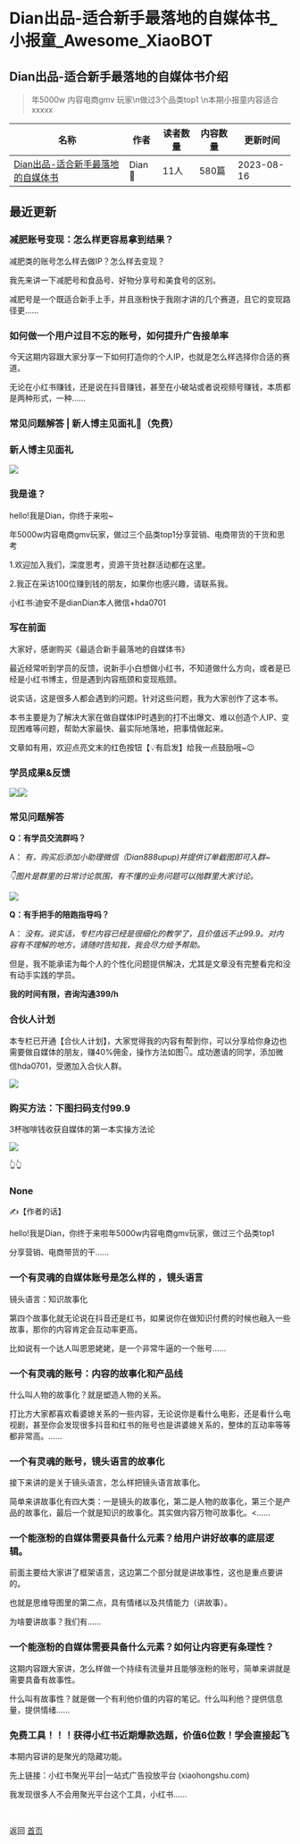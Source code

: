 # Dian出品-适合新手最落地的自媒体书_小报童_Awesome_XiaoBOT

## Dian出品-适合新手最落地的自媒体书介绍
> 年5000w 内容电商gmv 玩家\n做过3个品类top1 \n本期小报童内容适合xxxxx  
  


|名称|作者|读者数量|内容数量|更新时间|
|---|---|---|---|---|
|[Dian出品-适合新手最落地的自媒体书](https://xiaobot.net/p/20230701?refer=0b133df9-27dc-423b-8101-639049001c13)|Dian 🍷|11人|580篇|2023-08-16|

## 最近更新
### 减肥账号变现：怎么样更容易拿到结果？

减肥类的账号怎么样去做IP？怎么样去变现？

我先来讲一下减肥号和食品号、好物分享号和美食号的区别。

减肥号是一个既适合新手上手，并且涨粉快于我刚才讲的几个赛道，且它的变现路径更......

### 如何做一个用户过目不忘的账号，如何提升广告接单率

今天这期内容跟大家分享一下如何打造你的个人IP，也就是怎么样选择你合适的赛道。

无论在小红书赚钱，还是说在抖音赚钱，甚至在小破站或者说视频号赚钱，本质都是两种形式，一种......

### 常见问题解答 | 新人博主见面礼🎁（免费）

### 新人博主见面礼

![](https://static.xiaobot.net/file/2023-08-14/182356/96b5feff0e3cf6cf9f701f539df2a2d7.jpeg)

### 我是谁？

hello!我是Dian，你终于来啦~

年5000w内容电商gmv玩家，做过三个品类top1分享营销、电商带货的干货和思考

1.欢迎加入我们，深度思考，资源干货社群活动都在这里。

2.我正在采访100位赚到钱的朋友，如果你也感兴趣，请联系我。

小红书:迪安不是dianDian本人微信+hda0701

### 写在前面

大家好，感谢购买《最适合新手最落地的自媒体书》

最近经常听到学员的反馈，说新手小白想做小红书，不知道做什么方向，或者是已经是小红书博主，但是遇到内容瓶颈和变现瓶颈。

说实话，这是很多人都会遇到的问题。针对这些问题，我为大家创作了这本书。

本书主要是为了解决大家在做自媒体IP时遇到的打不出爆文、难以创造个人IP、变现困难等问题，帮助大家最快、最实际地落地，把事情做起来。

文章如有用，欢迎点亮文末的红色按钮【💡有启发】给我一点鼓励哦~😉

### 学员成果&反馈

![](https://static.xiaobot.net/file/2023-08-14/182356/4ebaab0a015d775e9964bf26809b520d.jpeg)![](https://static.xiaobot.net/file/2023-08-14/182356/010f9371d9635ff4f9589164be3fce04.jpeg)

### **常见问题解答**

**Q：有学员交流群吗？**

A： _有，购买后添加小助理微信（Dian888upup)并提供订单截图即可入群~_

_👇图片是群里的日常讨论氛围，有不懂的业务问题可以抛群里大家讨论。_

![](https://static.xiaobot.net/file/2023-08-13/182356/ae8b58210ce81717ea906201981ecdd4.png)

**Q：有手把手的陪跑指导吗？**

A： _没有。说实话，专栏内容已经是很细化的教学了，且价值远不止99.9。对内容有不理解的地方，请随时告知我，我会尽力给予帮助。_

但是，我不能承诺为每个人的个性化问题提供解决，尤其是文章没有完整看完和没有动手实践的学员。

**我的时间有限，咨询沟通399/h**

### **合伙人计划**

本专栏已开通【合伙人计划】，大家觉得我的内容有帮到你，可以分享给你身边也需要做自媒体的朋友，赚40%佣金，操作方法如图👇。成功邀请的同学，添加微信hda0701，受邀加入合伙人群。

![](https://static.xiaobot.net/file/2023-08-13/182356/aed19b61f7648d91bac9c3481ead9298.jpeg)

### **购买方法：下图扫码支付99.9**

3杯咖啡钱收获自媒体的第一本实操方法论

![](https://static.xiaobot.net/file/2023-08-13/182356/ae5f8eb713ca19de7c85a8355fd89fea.jpeg)

👆👆

### None

✍【作者的话】

hello!我是Dian，你终于来啦年5000w内容电商gmv玩家，做过三个品类top1

分享营销、电商带货的干......

### 一个有灵魂的自媒体账号是怎么样的 ，镜头语言

镜头语言：知识故事化

第四个故事化就无论说在抖音还是红书，如果说你在做知识付费的时候也融入一些故事，那你的内容肯定会互动率更高。

比如说有一个达人叫恩恩姥姥，是一个非常牛逼的一个账号......

### 一个有灵魂的账号：内容的故事化和产品线

什么叫人物的故事化？就是塑造人物的关系。

打比方大家都喜欢看婆媳关系的一些内容，无论说你是看什么电影，还是看什么电视剧，甚至你会发现很多抖音和红书的账号也是讲婆媳关系的，整体的互动率等等都非常高。......

### 一个有灵魂的账号，镜头语言的故事化

接下来讲的是关于镜头语言，怎么样把镜头语言故事化。

简单来讲故事化有四大类：一是镜头的故事化，第二是人物的故事化，第三个是产品的故事化，最后一个就是知识的故事化。其实做内容万物可故事化。<......

### 一个能涨粉的自媒体需要具备什么元素？给用户讲好故事的底层逻辑。

前面主要给大家讲了框架语言，这边第二个部分就是讲故事性，这也是重点要讲的。

也就是思维导图里的第二点，具有情绪以及共情能力（讲故事）。

为啥要讲故事？我们有......

### 一个能涨粉的自媒体需要具备什么元素？如何让内容更有条理性？

这期内容跟大家讲，怎么样做一个持续有流量并且能够涨粉的账号，简单来讲就是需要具备有故事性。

什么叫有故事性？就是做一个有利他价值的内容的笔记。什么叫利他？提供信息量，提供情绪......

### 免费工具！！！获得小红书近期爆款选题，价值6位数！学会直接起飞

本期内容讲的是聚光的隐藏功能。

先上链接：小红书聚光平台|一站式广告投放平台 (xiaohongshu.com)

我发现很多人不会用聚光平台这个工具，小红书......


<a href="https://github.com/Reno9527/awesome-xiaobot" style="color: white; text-decoration: none;">awesome-xiaobot</a>

返回 [首页](../README.md)
